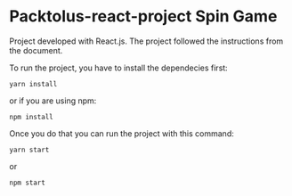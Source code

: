 # Packtolus-react-project Spin Game

Project developed with React.js. The project followed the instructions from the document.

To run the project, you have to install the dependecies first:

```
yarn install
```

or if you are using npm:
```
npm install
```

Once you do that you can run the project with this command:

```
yarn start
```
or 
```
npm start
```
